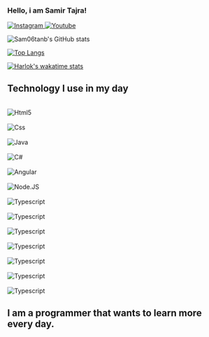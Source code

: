 ### Hello, i am Samir Tajra!

[![Instagram](https://img.shields.io/badge/Instagram-E4405F?style=for-the-badge&logo=instagram&logoColor=white)
](https://www.instagram.com/samirtajra6/)
[![Youtube](https://img.shields.io/badge/YouTube-FF0000?style=for-the-badge&logo=youtube&logoColor=white)](https://www.youtube.com/channel/UCgp6BkyctNOxTs1DnKNFjAA)

![Sam06tanb's GitHub stats](https://github-readme-stats.vercel.app/api?username=Sam06tanb&show_icons=true&theme=radical)

[![Top Langs](https://github-readme-stats.vercel.app/api/top-langs/?username=Sam06tanb&layout=donut)](https://github.com/Sam06tanb/github-readme-stats)

[![Harlok's wakatime stats](https://github-readme-stats.vercel.app/api/wakatime?username=sam06tanb)](https://github.com/Sam06tanb/github-readme-stats)

## Technology I use in my day

<div style="display: inline_block"><br/>
<img align="center" alt="Html5" src="https://img.shields.io/badge/HTML-239120?style=for-the-badge&logo=html5&logoColor=white">
</div>
<div style="display: inline_block"><br/>
<img align="center" alt="Css" src="https://img.shields.io/badge/CSS-239120?&style=for-the-badge&logo=css3&logoColor=white">
</div>
<div style="display: inline_block"><br/>
<img align="center" alt="Java" src="https://img.shields.io/badge/Java-ED8B00?style=for-the-badge&logo=openjdk&logoColor=white">
</div>
<div style="display: inline_block"><br/>
<img align="center" alt="C#" src="https://img.shields.io/badge/C%23-007ACC?style=flat&logo=CSharp&logoColor=white">
</div>
<div style="display: inline_block"><br/>
<img align="center" alt="Angular" src="https://img.shields.io/badge/Angular-DD0031?style=for-the-badge&logo=angular&logoColor=white">
</div>
<div style="display: inline_block"><br/>
<img align="center" alt="Node.JS" src="https://img.shields.io/badge/Node.js-43853D?style=for-the-badge&logo=node.js&logoColor=white">
</div>
<div style="display: inline_block"><br/>
<img align="center" alt="Typescript" src="https://img.shields.io/badge/TypeScript-007ACC?style=for-the-badge&logo=typescript&logoColor=white">
</div>
<div style="display: inline_block"><br/>
<img align="center" alt="Typescript" src="https://img.shields.io/badge/Postman-007ACC?style=for-the-badge&logo=postman&logoColor=orange">
</div>
<div style="display: inline_block"><br/>
<img align="center" alt="Typescript" src="https://img.shields.io/badge/ApacheTomcat-ED8B00?style=for-the-badge&logo=apachetomcat&logoColor=white">
</div>
<div style="display: inline_block"><br/>
<img align="center" alt="Typescript" src="https://img.shields.io/badge/Springboot-239120?style=for-the-badge&logo=springboot&logoColor=white">
</div>
<div style="display: inline_block"><br/>
<img align="center" alt="Typescript" src="https://img.shields.io/badge/Postgresql-007ACC?style=for-the-badge&logo=postgresql&logoColor=white">
</div>
<div style="display: inline_block"><br/>
<img align="center" alt="Typescript" src="https://img.shields.io/badge/Maven-007ACC?style=for-the-badge&logo=maven&logoColor=purple">
</div>
<div style="display: inline_block"><br/>
<img align="center" alt="Typescript" src="https://img.shields.io/badge/Heroku-239120?style=for-the-badge&logo=heroku&logoColor=white">
</div>



## I am a programmer that wants to learn more every day.
